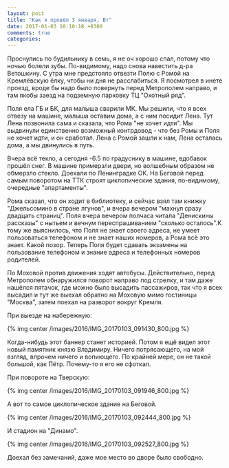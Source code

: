 ```yaml
---
layout: post
title: "Как я провёл 3 января, Вт"
date: 2017-01-03 10:10:18 +0300
comments: true
categories: 
---
```

Проснулись по будильнику в семь, я не оч хорошо спал, потому что ночью болели зубы. По-видимому, надо снова навестить д-ра Ветошкину. С утра мне предстояло отвезти Полю с Ромой на Кремлёвскую ёлку, чтобы ни дня не расслабиться. Я посмотрел в инете проезд, вроде бы надо было повернуть перед Метрополем направо, и там якобы заезд на подземную парковку ТЦ "Охотный ряд".

Поля ела ГБ и БК, для малыша сварили МК. Мы решили, что я всех отвезу на машине, малыша оставим дома, а с ним посидит Лена. Тут Лена позвонила сама и сказала, что Рома "не хочет идти". Мы выдвинули единственно возможный контрдовод - что без Ромы и Поля не хочет идти, и он сработал. Лена с Ромой зашли к нам, Лена осталась дома, а мы двинулись в путь.

Вчера всё текло, а сегодня -6.5 по градуснику в машине, вдобавок прошёл снег. В машине примерзли двери, но волшебным образом не обмерзло стекло. Доехали по Ленинградке ОК. На Беговой перед самым поворотом на ТТК строят циклопические здания, по-видимому, очередные "апартаменты". 

Рома сказал, что он ходит в библиотеку, и сейчас взял там книжку "Джельсомино в стране лгунов", и вчера вечером "махнул сразу двадцать страниц". Поля вчера вечером полчаса читала "Денискины рассказы" с нытьем и вечнум переспрашиванием "сколько осталось".К тому же выяснилось, что Поля не знает своего адреса, не умеет пользоваться телефоном и не знает наших номеров, а Рома всё это знает. Какой позор. Теперь Поля будет сдавать экзамены на пользование телефоном и знание адреса и телефонных номеров родителей.

По Моховой против движения ходят автобусы. Действительно, перед Метрополем обнаружился поворот направо под стрелку, и там даже нашёлся пятачок, где можно было высадить пассажиров, так что я всех высадил и тут же выехал обратно на Моховую мимо гостиницы "Москва", затем поехал на разворот вокруг Кремля.

При выезде на набережную:

{% img center /images/2016/IMG_20170103_091430_800.jpg %}

Когда-нибудь этот баннер станет историей. Потом я ещё видел этот новый памятник князю Владимиру. Ничего потрясающего, на мой взгляд, впрочем ничего и вопиющего. По крайней мере, он не такой большой, как Пётр. Почему-то я его не сфоткал.

При повороте на Тверскую:

{% img center /images/2016/IMG_20170103_091946_800.jpg %}

А вот то самое циклопическое здание на Беговой.

{% img center /images/2016/IMG_20170103_092444_800.jpg %}

И стадион на "Динамо".

{% img center /images/2016/IMG_20170103_092527_800.jpg %}

Доехал без замечаний, даже мое место во дворе было свободно.